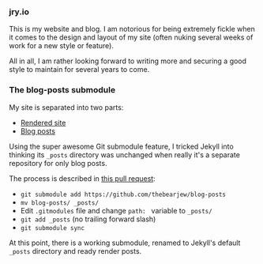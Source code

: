 ### jry.io

This is my website and blog. I am notorious for being extremely fickle when it
comes to the design and layout of my site (often nuking several weeks of work
for a new style or feature).

All in all, I am rather looking forward to writing more and securing a good
style to maintain for several years to come.

### The blog-posts submodule

My site is separated into two parts: 

- [Rendered site](https://github.com/thebearjew/thebearjew.github.io)
- [Blog posts](https://github.com/thebearjew/blog-posts)

Using the super awesome Git submodule feature, I tricked Jekyll into thinking
its `_posts` directory was unchanged when really it's a separate repository for
only blog posts.

The process is described in [this pull request](https://github.com/thebearjew/thebearjew.github.io/pull/19):

- `git submodule add https://github.com/thebearjew/blog-posts`
- `mv blog-posts/ _posts/`
-  Edit `.gitmodules` file and change `path: ` variable to `_posts/`
- `git add _posts` (no trailing forward slash)
- `git submodule sync`

At this point, there is a working submodule, renamed to Jekyll's default `_posts` directory and ready render posts.
